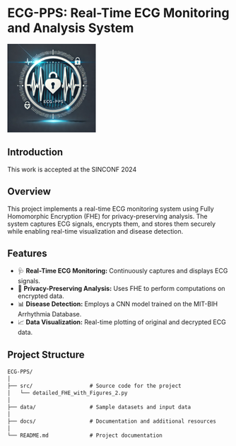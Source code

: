 # ECG-PPS: Real-Time ECG Monitoring and Analysis System

<img src="assets/logo.png" alt="Project Logo" width="200"/>
 
## Introduction
This work is accepted at the SINCONF 2024
## Overview
This project implements a real-time ECG monitoring system using Fully Homomorphic Encryption (FHE) for privacy-preserving analysis. The system captures ECG signals, encrypts them, and stores them securely while enabling real-time visualization and disease detection.

## Features
- 🩺 **Real-Time ECG Monitoring:** Continuously captures and displays ECG signals.
- 🔐 **Privacy-Preserving Analysis:** Uses FHE to perform computations on encrypted data.
- 📊 **Disease Detection:** Employs a CNN model trained on the MIT-BIH Arrhythmia Database.
- 📈 **Data Visualization:** Real-time plotting of original and decrypted ECG data.

## Project Structure
```plaintext
ECG-PPS/
│
├── src/                  # Source code for the project
│   └── detailed_FHE_with_Figures_2.py
│
├── data/                 # Sample datasets and input data
│
├── docs/                 # Documentation and additional resources
│
└── README.md             # Project documentation
